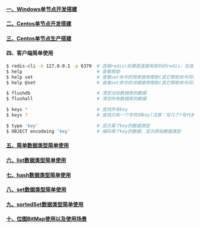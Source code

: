 #### [一、Windows单节点开发搭建][1]
#### [二、Centos单节点开发搭建][2]
#### [三、Centos单节点生产搭建][3]


#### 四、客户端简单使用
```bash
$ redis-cli -h 127.0.0.1 -p 6379  # 连接redis(如果是连接有密码的redis，在连接成功后，输入 auth，再输入密码即可)
$ help                            # 查看帮助
$ help set                        # 查看set命令的简单使用帮助(其它帮助命令同理)
$ help @set                       # 查看set命令的详细使用帮助(其它帮助命令同理)

$ flushdb                         # 清空当前数据库的数据
$ flushall                        # 清空所有数据库的数据

$ keys *                          # 查找所有key
$ keys ?                          # 查找只有一个字符的key(注意：写几个?号代表查找几个字符的key)

$ type 'key'                      # 显示某个key的数据类型
$ OBJECT encodeing 'key'          # 编码某个key的数据，显示原始数据类型
```

#### [五、简单数据类型简单使用][5]
#### [六、list数据类型简单使用][6]
#### [七、hash数据类型简单使用][7]
#### [八、set数据类型简单使用][8]
#### [九、sortedSet数据类型简单使用][9]
#### [十、位图BitMap使用以及使用场景][10]

[1]: https://github.com/MicrosoftArchive/redis/releases
[2]: https://github.com/firechiang/redis-test/tree/master/docs/centos-single-node-install-dev.md
[3]: https://github.com/firechiang/redis-test/tree/master/docs/centos-single-node-install-prod.md
[5]: https://github.com/firechiang/redis-test/tree/master/docs/string-use.md
[6]: https://github.com/firechiang/redis-test/tree/master/docs/list-use.md
[7]: https://github.com/firechiang/redis-test/tree/master/docs/hash-use.md
[8]: https://github.com/firechiang/redis-test/tree/master/docs/set-use.md
[9]: https://github.com/firechiang/redis-test/tree/master/docs/sortedset-use.md
[10]: https://github.com/firechiang/redis-test/tree/master/docs/bitmap-use.md
